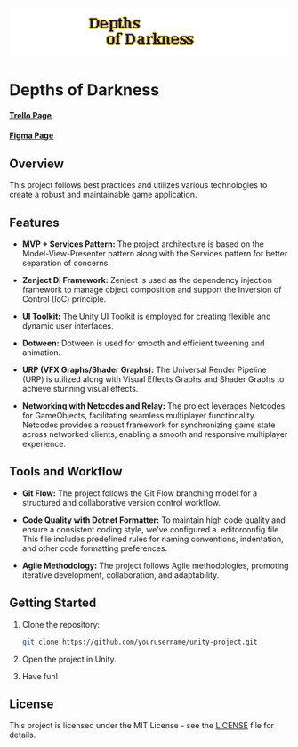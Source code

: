 <p align="center">
  <img width="512" height="90" src="./images/title.png">
</p>

# Depths of Darkness  

#### [Trello Page](https://trello.com/invite/b/58AeAuk1/ATTI16fb002c46f84f12341c9264b230c900F65FB97D/development)
#### [Figma Page](https://www.figma.com/team_invite/redeem/bD3wPmJfY88iEBRClEtfRk)

## Overview

This project follows best practices and utilizes various technologies to create a robust and maintainable game application. 

## Features

- **MVP + Services Pattern:** The project architecture is based on the Model-View-Presenter pattern along with the Services pattern for better separation of concerns.

-  **Zenject DI Framework:** Zenject is used as the dependency injection framework to manage object composition and support the Inversion of Control (IoC) principle.

- **UI Toolkit:** The Unity UI Toolkit is employed for creating flexible and dynamic user interfaces.

- **Dotween:** Dotween is used for smooth and efficient tweening and animation.

- **URP (VFX Graphs/Shader Graphs):** The Universal Render Pipeline (URP) is utilized along with Visual Effects Graphs and Shader Graphs to achieve stunning visual effects.

- **Networking with Netcodes and Relay:** The project leverages Netcodes for GameObjects, facilitating seamless multiplayer functionality. Netcodes provides a robust framework for synchronizing game state across networked clients, enabling a smooth and responsive multiplayer experience.

## Tools and Workflow

- **Git Flow:** The project follows the Git Flow branching model for a structured and collaborative version control workflow.

- **Code Quality with Dotnet Formatter:** To maintain high code quality and ensure a consistent coding style, we've configured a .editorconfig file. This file includes predefined rules for naming conventions, indentation, and other code formatting preferences. 

- **Agile Methodology:** The project follows Agile methodologies, promoting iterative development, collaboration, and adaptability.

## Getting Started

1. Clone the repository:

   ```bash
   git clone https://github.com/yourusername/unity-project.git
   ```
2. Open the project in Unity.
3. Have fun!

## License

This project is licensed under the MIT License - see the [LICENSE](../LICENSE) file for details.